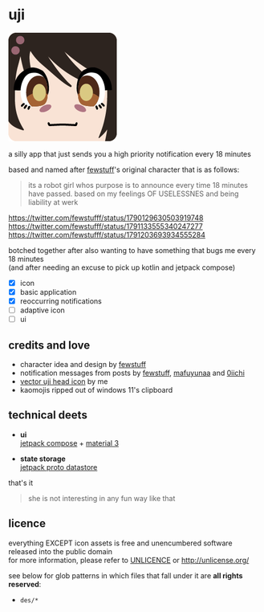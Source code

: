 # uji

![uji icon](des/icon-colour@2x.png)

a silly app that just sends you a high priority notification every 18 minutes

based and named after [fewstuff](https://twitter.com/fewstufff/)'s original character
that is as follows:

> its a robot girl whos purpose is to announce every time 18 minutes have passed.
> based on my feelings OF USELESSNES and being liability at werk

<https://twitter.com/fewstufff/status/1790129630503919748> \
<https://twitter.com/fewstufff/status/1791133555340247277> \
<https://twitter.com/fewstufff/status/1791203693934555284>

botched together after also wanting to have something that bugs me every 18 minutes \
(and after needing an excuse to pick up kotlin and jetpack compose)

- [x] icon
- [x] basic application
- [x] reoccurring notifications
- [ ] adaptive icon
- [ ] ui

## credits and love

- character idea and design by [fewstuff](https://twitter.com/fewstufff/)
- notification messages from posts
  by [fewstuff](https://twitter.com/fewstufff/status/1791133555340247277),
  [mafuyunaa](https://twitter.com/mafuyunaa/status/1790460882352316805)
  and [0iichi](https://twitter.com/0iichi/status/1790910083154481508)
- [vector uji head icon](des/) by me
- kaomojis ripped out of windows 11's clipboard

## technical deets

- **ui** \
  [jetpack compose](https://developer.android.com/develop/ui/compose) +
  [material 3](https://developer.android.com/develop/ui/compose/designsystems/material3)

- **state storage** \
  [jetpack proto datastore](https://developer.android.com/topic/libraries/architecture/datastore)

that's it

> she is not interesting in any fun way like that

## licence

everything EXCEPT icon assets is free and unencumbered software released into the public domain \
for more information, please refer to [UNLICENCE](UNLICENCE) or <http://unlicense.org/>

see below for glob patterns in which files that fall under it are **all rights reserved**:

- `des/*`
